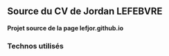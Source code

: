 ## Source du CV de Jordan LEFEBVRE

**Projet source de la page lefjor.github.io**

### Technos utilisés




